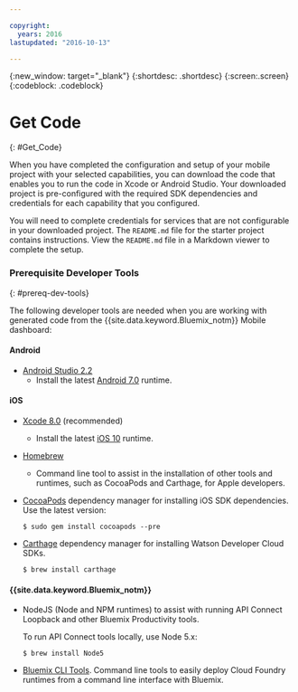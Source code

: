 ```yaml
---

copyright:
  years: 2016
lastupdated: "2016-10-13"

---
```

{:new_window: target="_blank"}
{:shortdesc: .shortdesc}
{:screen:.screen}
{:codeblock: .codeblock}

# Get Code
{: #Get_Code}

When you have completed the configuration and setup of your mobile project with your selected capabilities, you can download the code that enables you to run the code in Xcode or Android Studio. Your downloaded project is pre-configured with the required SDK dependencies and credentials for each capability that you configured.

You will need to complete credentials for services that are not configurable in your downloaded project. The `README.md` file for the starter project contains instructions. View the `README.md` file in a Markdown viewer to complete the setup.

### Prerequisite Developer Tools
{: #prereq-dev-tools}

The following developer tools are needed when you are working with generated code from the {{site.data.keyword.Bluemix_notm}} Mobile dashboard:

#### Android
* [Android Studio 2.2](https://developer.android.com/studio)
	* Install the latest [Android 7.0](https://www.android.com/versions/nougat-7-0/) runtime.

#### iOS
* [Xcode 8.0](https://developer.apple.com/xcode/) (recommended)
	* Install the latest [iOS 10](http://www.apple.com/ios/ios-10/) runtime.
* [Homebrew](http://brew.sh/)
	* Command line tool to assist in the installation of other tools and runtimes, such as CocoaPods and Carthage, for Apple developers.
* [CocoaPods](https://cocoapods.org/) dependency manager for installing iOS SDK dependencies. Use the latest version:

	```
	$ sudo gem install cocoapods --pre
	```
* [Carthage](https://github.com/Carthage/Carthage) dependency manager for installing Watson Developer Cloud SDKs.

	```
	$ brew install carthage
	```

#### {{site.data.keyword.Bluemix_notm}}
* NodeJS (Node and NPM runtimes) to assist with running API Connect Loopback and other Bluemix Productivity tools.

	To run API Connect tools locally, use Node 5.x:
	```
	$ brew install Node5
	```

* [Bluemix CLI Tools](http://clis.ng.bluemix.net/ui/home.html).
Command line tools to easily deploy Cloud Foundry runtimes from a command line interface with Bluemix.  
